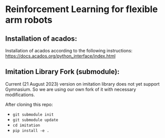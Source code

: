 # Reinforcement Learning for flexible arm robots

## Installation of acados:
Installation of acados according to the following instructions:
https://docs.acados.org/python_interface/index.html

## Imitation Library Fork (submodule):
Current (21 August 2023) version on imitation library does not yet support
Gymnasium. So we are using our own fork of it with necessary modifications. 

After cloning this repo:

- ```git submodule init```
- ```git submodule update```
- ```cd imitation```
- ```pip install -e .```

